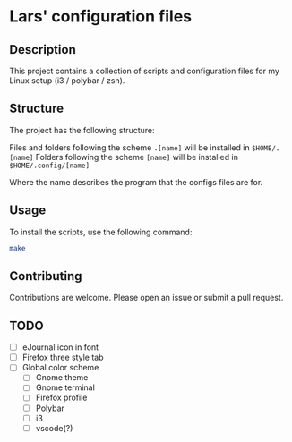 # Lars' configuration files

## Description

This project contains a collection of scripts and configuration files for my Linux setup (i3 / polybar / zsh).

## Structure

The project has the following structure:

Files and folders following the scheme `.[name]` will be installed in `$HOME/.[name]`
Folders following the scheme `[name]` will be installed in `$HOME/.config/[name]`

Where the name describes the program that the configs files are for.

## Usage

To install the scripts, use the following command:

```sh
make
```

## Contributing
Contributions are welcome. Please open an issue or submit a pull request.


## TODO
- [ ] eJournal icon in font
- [ ] Firefox three style tab
- [ ] Global color scheme
  - [ ] Gnome theme
  - [ ] Gnome terminal
  - [ ] Firefox profile
  - [ ] Polybar
  - [ ] i3
  - [ ] vscode(?)